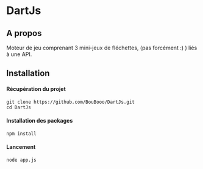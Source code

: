 # DartJs

## A propos

Moteur de jeu comprenant 3 mini-jeux de fléchettes, (pas forcément :) ) liés à une API.

## Installation

#### Récupération du projet

```
git clone https://github.com/BouBooo/DartJs.git
cd DartJs
```

#### Installation des packages
```
npm install
```

#### Lancement
```
node app.js
```

